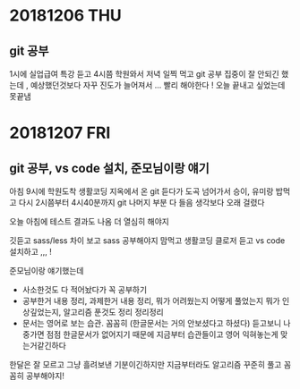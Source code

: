 # 20181206 THU
## git 공부

1시에 실업급여 특강 듣고 4시쯤 학원와서 저녁 일찍 먹고 git 공부 
집중이 잘 안되긴 했는데 , 예상했던것보다 자꾸 진도가 늘어져서 ... 
빨리 해야한다 ! 
오늘 끝내고 싶었는데 못끝냄
<br />


# 20181207 FRI
## git 공부, vs code 설치, 준모님이랑 얘기

아침 9시에 학원도착 
생활코딩 지옥에서 온 git 듣다가 도곡 넘어가서 승이, 유미랑 밥먹고 
다시 2시쯤부터 4시40분까지 git 나머지 부분 다 들음 
생각보다 오래 걸렸다 

오늘 아침에 테스트 결과도 나옴 
더 열심히 해야지 

깃듣고 sass/less 차이 보고 sass 공부해야지 맘먹고 
생활코딩 클로저 듣고 vs code 설치하고 ,,,  !

준모님이랑 얘기했는데 
- 사소한것도 다 적어놨다가 꼭 공부하기 
- 공부한거 내용 정리, 과제한거 내용 정리, 뭐가 어려웠는지 어떻게 풀었는지 뭐가 인상깊었는지, 알고리즘 푼것도 정리 정리정리 
- 문서는 영어로 보는 습관. 꼼꼼히 (한글문서는 거의 안보셨다고 하셨다)
듣고보니 나중가면 점점 한글문서가 없어지기 때문에 지금부터 습관들이고 영어 익혀놓는게 맞는거같긴하다 

한달은 잘 모르고 그냥 흘려보낸 기분이긴하지만 
지금부터라도 알고리즘 꾸준히 풀고 꼼꼼히 공부해야지!
